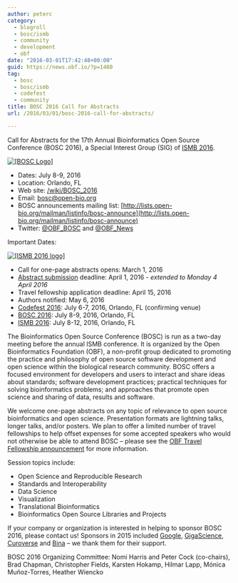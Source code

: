 ```yaml
---
author: peterc
category:
  - blogroll
  - bosc/ismb
  - community
  - development
  - obf
date: "2016-03-01T17:42:48+00:00"
guid: https://news.obf.io/?p=1460
tag:
  - bosc
  - bosc/ismb
  - codefest
  - community
title: BOSC 2016 Call for Abstracts
url: /2016/03/01/bosc-2016-call-for-abstracts/

---
```

Call for Abstracts for the 17th Annual Bioinformatics Open Source Conference (BOSC 2016), a Special Interest Group (SIG) of [ISMB 2016](https://www.iscb.org/ismb2016).

[![[BOSC Logo]](/obf-hugo-test/w/images/b/b0/Pear.png)](/obf-hugo-test/wiki/BOSC_2016)

- Dates: July 8-9, 2016
- Location: Orlando, FL
- Web site: [/wiki/BOSC\_2016](/obf-hugo-test/wiki/BOSC_2016)
- Email: [bosc@open-bio.org](mailto:bosc@open-bio.org)
- BOSC announcements mailing list: [http://lists.open-bio.org/mailman/listinfo/bosc-announce](http://lists.open-bio.org/mailman/listinfo/bosc-announce)
- Twitter: [@OBF\_BOSC](https://twitter.com/OBF_BOSC "OBF Bioinformatics Open Source Conference (BOSC)") and [@OBF\_News](https://twitter.com/OBF_news "Open Bioinformatics Foundation (OBF) News")

Important Dates:

[![[ISMB 2016 logo]](https://news.obf.io/wp-content/uploads/2016/03/ismb2016.png)](http://www.iscb.org/ismb2016)

- Call for one-page abstracts opens: March 1, 2016
- [Abstract submission](/obf-hugo-test/wiki/BOSC_Abstract_Submission) deadline: April 1, 2016 \- _extended to Monday 4 April 2016_
- Travel fellowship application deadline: April 15, 2016
- Authors notified: May 6, 2016
- [Codefest 2016](/obf-hugo-test/wiki/Codefest_2016): July 6-7, 2016, Orlando, FL (confirming venue)
- [BOSC 2016](/obf-hugo-test/wiki/BOSC_2016): July 8-9, 2016, Orlando, FL
- [ISMB 2016](https://www.iscb.org/ismb2016): July 8-12, 2016, Orlando, FL

The Bioinformatics Open Source Conference (BOSC) is run as a two-day meeting before the annual ISMB conference. It is organized by the Open Bioinformatics Foundation (OBF), a non-profit group dedicated to promoting the practice and philosophy of open source software development and open science within the biological research community. BOSC offers a focused environment for developers and users to interact and share ideas about standards; software development practices; practical techniques for solving bioinformatics problems; and approaches that promote open science and sharing of data, results and software.

We welcome one-page abstracts on any topic of relevance to open source bioinformatics and open science. Presentation formats are lightning talks, longer talks, and/or posters. We plan to offer a limited number of travel fellowships to help offset expenses for some accepted speakers who would not otherwise be able to attend BOSC – please see the [OBF Travel Fellowship announcement](/obf-hugo-test/2016/03/01/obf-travel-fellowship-program/) for more information.

Session topics include:

- Open Science and Reproducible Research
- Standards and Interoperability
- Data Science
- Visualization
- Translational Bioinformatics
- Bioinformatics Open Source Libraries and Projects

If your company or organization is interested in helping to sponsor BOSC 2016, please contact us! Sponsors in 2015 included [Google](http://www.google.com/), [GigaScience](http://www.gigasciencejournal.com/), [Curoverse](http://curoverse.com/) and [Bina](http://bina.com/) – we thank them for their support.

BOSC 2016 Organizing Committee:
Nomi Harris and Peter Cock (co-chairs), Brad Chapman, Christopher Fields, Karsten Hokamp, Hilmar Lapp, Mónica Muñoz-Torres, Heather Wiencko
